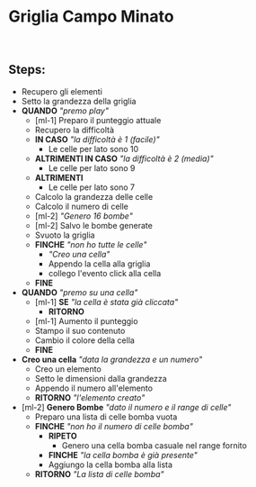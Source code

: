 # Griglia Campo Minato

<br>

## Steps:

- Recupero gli elementi
- Setto la grandezza della griglia
- **QUANDO** _"premo play"_
    - [ml-1] Preparo il punteggio attuale
    - Recupero la difficoltà
    - **IN CASO** _"la difficoltà è 1 (facile)"_
        - Le celle per lato sono 10
    - **ALTRIMENTI IN CASO** _"la difficoltà è 2 (media)"_
        - Le celle per lato sono 9
    - **ALTRIMENTI**
        - Le celle per lato sono 7
    - Calcolo la grandezza delle celle
    - Calcolo il numero di celle
    - [ml-2] _"Genero 16 bombe"_
    - [ml-2] Salvo le bombe generate
    - Svuoto la griglia
    - **FINCHE** _"non ho tutte le celle"_
        - _"Creo una cella"_
        - Appendo la cella alla griglia
        - collego l'evento click alla cella
    - **FINE**
- **QUANDO** _"premo su una cella"_
    - [ml-1] **SE** _"la cella è stata già cliccata"_
        - **RITORNO**
    - [ml-1] Aumento il punteggio
    - Stampo il suo contenuto
    - Cambio il colore della cella
    - **FINE**
- **Creo una cella** _"data la grandezza e un numero"_
    - Creo un elemento
    - Setto le dimensioni dalla grandezza
    - Appendo il numero all'elemento
    - **RITORNO** _"l'elemento creato"_
- [ml-2] **Genero Bombe** _"dato il numero e il range di celle"_
    - Preparo una lista di celle bomba vuota
    - **FINCHE** _"non ho il numero di celle bomba"_
        - **RIPETO**
            - Genero una cella bomba casuale nel range fornito
        - **FINCHE** _"la cella bomba è già presente"_
        - Aggiungo la cella bomba alla lista
    - **RITORNO** _"La lista di celle bomba"_